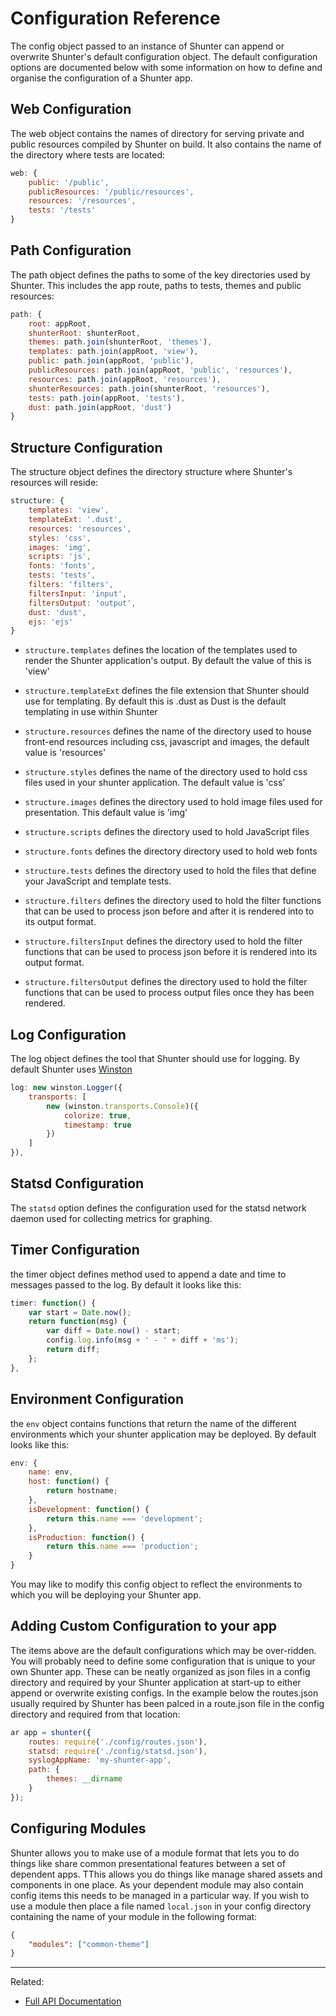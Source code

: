 
Configuration Reference
=======================


The config object passed to an instance of Shunter can append or overwrite Shunter's default configuration object. The default configuration options are documented below with some information on how to define and organise the configuration of a Shunter app.


Web Configuration
------------------

The web object contains the names of directory for serving private and public resources compiled by Shunter on build. It also contains the name of the directory where tests are located:

```javascript
web: {
	public: '/public',
	publicResources: '/public/resources',
	resources: '/resources',
	tests: '/tests'
}
```

Path Configuration
------------------

The path object defines the paths to some of the key directories used by Shunter. This includes the app route, paths to tests, themes and public resources:


```javascript
path: {
	root: appRoot,
	shunterRoot: shunterRoot,
	themes: path.join(shunterRoot, 'themes'),
	templates: path.join(appRoot, 'view'),
	public: path.join(appRoot, 'public'),
	publicResources: path.join(appRoot, 'public', 'resources'),
	resources: path.join(appRoot, 'resources'),
	shunterResources: path.join(shunterRoot, 'resources'),
	tests: path.join(appRoot, 'tests'),
	dust: path.join(appRoot, 'dust')
}
```


Structure Configuration
-----------------------


The structure object defines the directory structure where Shunter's resources will reside:

```javascript
structure: {
	templates: 'view',
	templateExt: '.dust',
	resources: 'resources',
	styles: 'css',
	images: 'img',
	scripts: 'js',
	fonts: 'fonts',
	tests: 'tests',
	filters: 'filters',
	filtersInput: 'input',
	filtersOutput: 'output',
	dust: 'dust',
	ejs: 'ejs'
}
```

* `structure.templates` defines the location of the templates used to render the Shunter application's output. By default the value of this is 'view'

* `structure.templateExt` defines the file extension that Shunter should use for templating. By default this is .dust as Dust is the default templating in use within Shunter

* `structure.resources` defines the name of the directory used to house front-end resources including css, javascript and images, the default value is 'resources'

* `structure.styles` defines the name of the directory used to hold css files used in your shunter application. The default value is 'css'

* `structure.images` defines the directory used to hold image files used for presentation. This default value is 'img'

* `structure.scripts` defines the directory used to hold JavaScript files

* `structure.fonts` defines the directory directory used to hold web fonts

* `structure.tests` defines the directory used to hold the files that define your JavaScript and template tests.

* `structure.filters` defines the directory used to hold the filter functions that can be used to process json before and after it is rendered into to its output format.

* `structure.filtersInput` defines the directory used to hold the filter functions that can be used to process json before it is rendered into its output format.

* `structure.filtersOutput` defines the directory used to hold the filter functions that can be used to process output files once they has been rendered.



Log Configuration
-----------------



The log object defines the tool that Shunter should use for logging. By default Shunter uses [Winston](https://github.com/winstonjs/winston)

```javascript
log: new winston.Logger({
	transports: [
		new (winston.transports.Console)({
			colorize: true,
			timestamp: true
		})
	]
}),
```

Statsd Configuration
--------------------


The `statsd` option defines the configuration used for the statsd network daemon used for collecting metrics for graphing. 



Timer Configuration
--------------------

the timer object defines method used to append a date and time to messages passed to the log. By default it looks like this:

```javascript
timer: function() {
	var start = Date.now();
	return function(msg) {
		var diff = Date.now() - start;
		config.log.info(msg + ' - ' + diff + 'ms');
		return diff;
	};
},
```
Environment Configuration
-------------------------

the `env` object contains functions that return the name of the different environments which your shunter application may be deployed. By default looks like this:

```javascript
env: {
	name: env,
	host: function() {
		return hostname;
	},
	isDevelopment: function() {
		return this.name === 'development';
	},
	isProduction: function() {
		return this.name === 'production';
	}
}
```
You may like to modify this config object to reflect the environments to which you will be deploying your Shunter app.


Adding Custom Configuration to your app
---------------------------------------

The items above are the default configurations which may be over-ridden. You will probably need to define some configuration that is unique to your own Shunter app. These can be neatly organized as json files in a config directory and required by your Shunter application at start-up to either append or overwrite existing configs. In the example below the routes.json usually required by Shunter has been palced in a route.json file in the config directory and required from that location:

```javascript
ar app = shunter({
    routes: require('./config/routes.json'),
    statsd: require('./config/statsd.json'),
    syslogAppName: 'my-shunter-app',
    path: {
        themes: __dirname
    }
});
```

Configuring Modules
-------------------

Shunter allows you to make use of a module format that lets you to do things like share common presentational features between a set of dependent apps. TThis allows you do things like manage shared assets and components in one place. As your dependent module may also contain config items this needs to be managed in a particular way. If you wish to use a module then place a file named `local.json` in your config directory containing the name of your module in the following format:

```json
{
	"modules": ["common-theme"]
}	

```


---

Related:

- [Full API Documentation](../usage.md)
